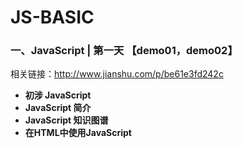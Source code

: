 JS-BASIC
========

### 一、JavaScript | 第一天 【demo01，demo02】
 相关链接：http://www.jianshu.com/p/be61e3fd242c
 
 - **初涉 JavaScript**
 - **JavaScript 简介**
 - **JavaScript 知识图谱**
 - **在HTML中使用JavaScript**
